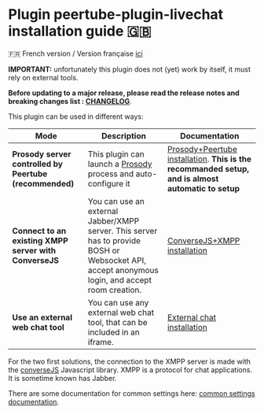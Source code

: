 # Plugin peertube-plugin-livechat installation guide 🇬🇧

🇫🇷 French version / Version française [ici](./installation.fr.md)

**IMPORTANT:** unfortunately this plugin does not (yet) work by itself, it must rely on external tools.

**Before updating to a major release, please read the release notes and breaking changes list : [CHANGELOG](../CHANGELOG.md)**.

This plugin can be used in different ways:

| Mode | Description | Documentation
---|---|---
**Prosody server controlled by Peertube (recommended)** | This plugin can launch a [Prosody](https://prosody.im) process and auto-configure it | [Prosody+Peertube installation](./prosody.md). **This is the recommanded setup, and is almost automatic to setup**
**Connect to an existing XMPP server with ConverseJS** | You can use an external Jabber/XMPP server. This server has to provide BOSH or Websocket API, accept anonymous login, and accept room creation. | [ConverseJS+XMPP installation](./conversejs.md)
**Use an external web chat tool** | You can use any external web chat tool, that can be included in an iframe. | [External chat installation](./external.md)

For the two first solutions, the connection to the XMPP server is made with the [converseJS](https://conversejs.org/) Javascript library.
XMPP is a protocol for chat applications. It is sometime known has Jabber.

There are some documentation for common settings here: [common settings documentation](./common.md).
